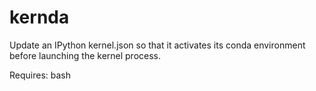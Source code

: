 # kernda

Update an IPython kernel.json so that it activates its conda environment
before launching the kernel process.

Requires: bash
